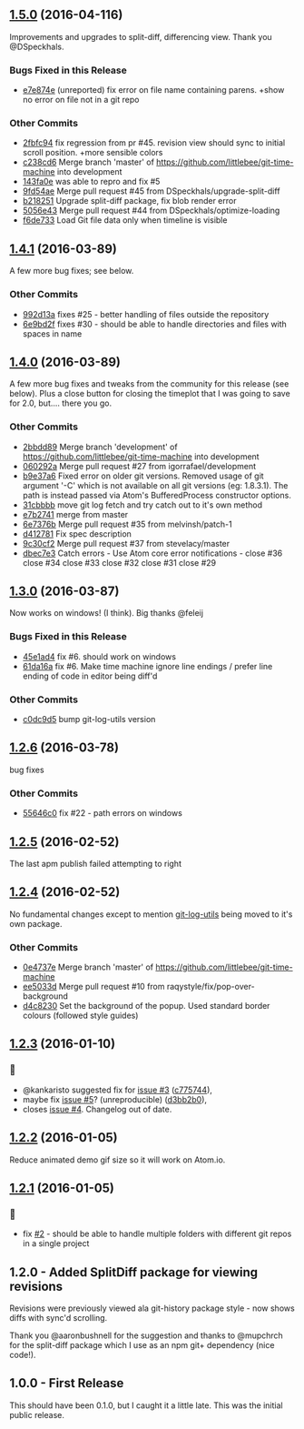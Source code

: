 
<a name="1.2.3"></a>
## [1.5.0](https://github.com/littlebee/git-time-machine/compare/1.4.1...1.5.0) (2016-04-116)
Improvements and upgrades to split-diff, differencing view.  Thank you @DSpeckhals.

### Bugs Fixed in this Release
* [e7e874e](https://github.com/littlebee/git-time-machine/commit/e7e874e5aa9c5e38e249bbd1fb93fd5f21d5966b)  (unreported) fix error on file name containing parens. +show no error on file not in a git repo

### Other Commits
* [2fbfc94](https://github.com/littlebee/git-time-machine/commit/2fbfc94e1ff84ecde415395ea4bafcda12238b66) fix regression from pr #45.  revision view should sync to initial scroll position. +more sensible colors
* [c238cd6](https://github.com/littlebee/git-time-machine/commit/c238cd6c6a2d4c5a4e5dcf3fd6f22e3cdc3108a7) Merge branch 'master' of https://github.com/littlebee/git-time-machine into development
* [143fa0e](https://github.com/littlebee/git-time-machine/commit/143fa0e4ef916d0170e4745d54529ebf822ef309) was able to repro and fix #5
* [9fd54ae](https://github.com/littlebee/git-time-machine/commit/9fd54ae923092e7295df202a20705ef3f518de85) Merge pull request #45 from DSpeckhals/upgrade-split-diff
* [b218251](https://github.com/littlebee/git-time-machine/commit/b2182517b324c0b3f5affb2418ecd0d55c26bc13) Upgrade split-diff package, fix blob render error
* [5056e43](https://github.com/littlebee/git-time-machine/commit/5056e43d8282687b3939a99591301721f3ee931b) Merge pull request #44 from DSpeckhals/optimize-loading
* [f6de733](https://github.com/littlebee/git-time-machine/commit/f6de733dc17ac33133ee2b01b7337d882797b643) Load Git file data only when timeline is visible

## [1.4.1](https://github.com/littlebee/git-time-machine/compare/1.4.0...1.4.1) (2016-03-89)
A few more bug fixes; see below.  

### Other Commits
* [992d13a](https://github.com/littlebee/git-time-machine/commit/992d13a942be9ddccace3aafbbd0ffc818630843) fixes #25 - better handling of files outside the repository
* [6e9bd2f](https://github.com/littlebee/git-time-machine/commit/6e9bd2f1b3a4a358a58ae24fc7f45d65b8554b1c) fixes #30 - should be able to handle directories and files with spaces in name

## [1.4.0](https://github.com/littlebee/git-time-machine/compare/1.3.0...1.4.0) (2016-03-89)
A few more bug fixes and tweaks from the community for this release (see below).  Plus a close button for closing the timeplot that I was going to save for 2.0, but.... there you go. 

### Other Commits
* [2bbdd89](https://github.com/littlebee/git-time-machine/commit/2bbdd89960777ebdfb57478428165585d016b6df) Merge branch 'development' of https://github.com/littlebee/git-time-machine into development
* [060292a](https://github.com/littlebee/git-time-machine/commit/060292ab48bd52254b2d13cc7e0bfb261dc742e8) Merge pull request #27 from igorrafael/development
* [b9e37a6](https://github.com/littlebee/git-time-machine/commit/b9e37a6bda57b71e68d7986f61f4e4a105ee7ae8) Fixed error on older git versions. Removed usage of git argument '-C' which is not available on all git versions (eg: 1.8.3.1). The path is instead passed via Atom's BufferedProcess constructor options.
* [31cbbbb](https://github.com/littlebee/git-time-machine/commit/31cbbbb0e8b206f8800a49fa98700025ff962f34) move git log fetch and try catch out to it's own method
* [e7b2741](https://github.com/littlebee/git-time-machine/commit/e7b274162bd777ae7d1bde25e0ce848f43ddf1f9) merge from master
* [6e7376b](https://github.com/littlebee/git-time-machine/commit/6e7376b6f0c1ac53ad2efe7b7c15c5d9d08b1e12) Merge pull request #35 from melvinsh/patch-1
* [d412781](https://github.com/littlebee/git-time-machine/commit/d4127819257dd4c83a1acbb60ad3aef334d8164d) Fix spec description
* [9c30cf2](https://github.com/littlebee/git-time-machine/commit/9c30cf28dd7cbea51848547bfce6925475ceaa3f) Merge pull request #37 from stevelacy/master
* [dbec7e3](https://github.com/littlebee/git-time-machine/commit/dbec7e329762e6f5bc0b1ccc37b8e97bff796ad2) Catch errors - Use Atom core error notifications - close #36 close #34 close #33 close #32 close #31 close #29

## [1.3.0](https://github.com/littlebee/git-time-machine/compare/1.2.6...1.3.0) (2016-03-87)
Now works on windows!  (I think).   Big thanks @feleij

### Bugs Fixed in this Release
* [45e1ad4](https://github.com/littlebee/git-time-machine/commit/45e1ad49c57451ecd5b0da70cb0fd3a2a14159be)  fix #6. should work on windows
* [61da16a](https://github.com/littlebee/git-time-machine/commit/61da16a41fb31e51bfaf503ecdd8d897fd76f1e0)  fix #6.  Make time machine ignore line endings / prefer line ending of code in editor being diff'd

### Other Commits
* [c0dc9d5](https://github.com/littlebee/git-time-machine/commit/c0dc9d58ccdbe9c3e4c6b801226dc0c68cb1a754) bump git-log-utils version

## [1.2.6](https://github.com/littlebee/git-time-machine/compare/1.2.5...1.2.6) (2016-03-78)
bug fixes

### Other Commits
* [55646c0](https://github.com/littlebee/git-time-machine/commit/55646c0dc07e882591b48cb56fdf114307217d5f) fix #22 - path errors on windows

## [1.2.5](https://github.com/littlebee/git-time-machine/compare/1.2.4...1.2.5) (2016-02-52)
The last apm publish failed attempting to right

## [1.2.4](https://github.com/littlebee/git-time-machine/compare/1.2.3...1.2.4) (2016-02-52)
No fundamental changes except to mention [git-log-utils](https://www.npmjs.com/package/git-log-utils) being moved to it's own package.  

### Other Commits
* [0e4737e](https://github.com/littlebee/git-time-machine/commit/0e4737e35eda9225d461f847e33dc5e12e8135d6) Merge branch 'master' of https://github.com/littlebee/git-time-machine
* [ee5033d](https://github.com/littlebee/git-time-machine/commit/ee5033dd5b5512e9af85810c198c2f5e122b9f28) Merge pull request #10 from raqystyle/fix/pop-over-background
* [d4c8230](https://github.com/littlebee/git-time-machine/commit/d4c8230be73087df7c1aa6f982af5d6afb02e344) Set the background of the popup. Used standard border colours (followed style guides)

## [1.2.3](https://github.com/littlebee/git-time-machine/compare/v1.2.2...v1.2.3) (2016-01-10)

### :bug:
* @kankaristo suggested fix for [issue #3](https://github.com/littlebee/git-time-machine/issues/3)
 ([c775744](https://github.com/littlebee/git-time-machine/commit/c775744)),  
* maybe fix [issue #5](https://github.com/littlebee/git-time-machine/issues/5)? (unreproducible) ([d3bb2b0](https://github.com/littlebee/git-time-machine/commit/d3bb2b0)),  
* closes [issue #4](https://github.com/littlebee/git-time-machine/issues/4). Changelog out of date. 


## [1.2.2](https://github.com/littlebee/git-time-machine/compare/v1.2.1...v1.2.2) (2016-01-05)
Reduce animated demo gif size so it will work on Atom.io.  


## [1.2.1](https://github.com/littlebee/git-time-machine/compare/v1.2.0...v1.2.1) (2016-01-05)

### :bug:
* fix [#2](https://github.com/littlebee/git-time-machine/issues/2) - should be able to handle multiple folders with different git repos in a single project


## 1.2.0 - Added SplitDiff package for viewing revisions

Revisions were previously viewed ala git-history package style - now shows diffs with sync'd scrolling.  

Thank you @aaronbushnell for the suggestion and thanks to @mupchrch for the split-diff package which I use as an npm git+ dependency (nice code!).  


## 1.0.0 - First Release

This should have been 0.1.0, but I caught it a little late.  This was the initial public release.